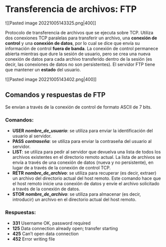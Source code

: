 # Transferencia de archivos: FTP
![[Pasted image 20221005143325.png|400]]

Protocolo de transferencia de archivos que se ejecuta sobre TCP. Utiliza dos conexiones TCP paralelas para transferir un archivo, una **conexión de control** y una **conexión de datos**, por lo cual se dice que envía su información de control **fuera de banda**. La conexión de control permanece abierta mientras que dure la sesión de usuario, pero se crea una nueva conexión de datos para cada archivo transferido dentro de la sesión (es decir, las conexiones de datos no son persistentes). El servidor FTP tiene que mantener un **estado** del usuario.

![[Pasted image 20221005143402.png|400]]

## Comandos y respuestas de FTP
Se envían a través de la conexión de control de formato ASCII de 7 bits.

### Comandos:
- **USER**  **_nombre_de_usuario_**: se utiliza para enviar la identificación del usuario al servidor.
- **PASS**  **_contraseña_**: se utiliza para enviar la contraseña del usuario al servidor.
- **LIST**: se utiliza para pedir al servidor que devuelva una lista de todos los archivos existentes en el directorio remoto actual. La lista de archivos se envía a través de una conexión de datos (nueva y no persistente), en lugar de a través de la conexión de control TCP.
- **RETR**  **_nombre_de_archivo_**: se utiliza para recuperar (es decir, extraer) un archivo del directorio actual del host remoto. Este comando hace que el host remoto inicie una conexión de datos y envíe el archivo solicitado a través de la conexión de datos.
- **STOR**  **_nombre_de_archivo_**: se utiliza para almacenar (es decir, introducir) un archivo en el directorio actual del host remoto.

### Respuestas:
- **331** Username OK, password required
- **125** Data connection already open; transfer starting
- **425** Can’t open data connection
- **452** Error writing file